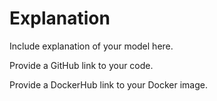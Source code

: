 # Explanation

Include explanation of your model here.

Provide a GitHub link to your code.

Provide a DockerHub link to your Docker image.